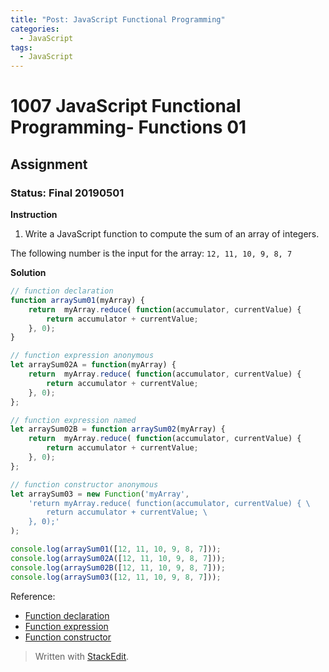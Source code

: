 ```yaml
---
title: "Post: JavaScript Functional Programming"
categories:
  - JavaScript
tags:
  - JavaScript
---
```


# 1007 JavaScript Functional Programming- Functions 01
## Assignment
### Status: Final 20190501

**Instruction**
 1. Write a JavaScript function to compute the sum of an array of integers.

The following number is the input for the array: `12, 11, 10, 9, 8, 7`

**Solution**

```JavaScript
// function declaration
function arraySum01(myArray) {
	return  myArray.reduce( function(accumulator, currentValue) {
		return accumulator + currentValue;
	}, 0);
}

// function expression anonymous
let arraySum02A = function(myArray) {
	return  myArray.reduce( function(accumulator, currentValue) {
		return accumulator + currentValue;
	}, 0);
};

// function expression named
let arraySum02B = function arraySum02(myArray) {
	return  myArray.reduce( function(accumulator, currentValue) {
		return accumulator + currentValue;
	}, 0);
};

// function constructor anonymous
let arraySum03 = new Function('myArray',
	'return myArray.reduce( function(accumulator, currentValue) { \
		return accumulator + currentValue; \
	}, 0);'
);

console.log(arraySum01([12, 11, 10, 9, 8, 7]));
console.log(arraySum02A([12, 11, 10, 9, 8, 7]));
console.log(arraySum02B([12, 11, 10, 9, 8, 7]));
console.log(arraySum03([12, 11, 10, 9, 8, 7]));
```

Reference:
- [Function declaration](https://developer.mozilla.org/en-US/docs/Web/JavaScript/Reference/Statements/function)
- [Function expression](https://developer.mozilla.org/en-US/docs/Web/JavaScript/Reference/Operators/function)
- [Function constructor](https://developer.mozilla.org/en-US/docs/Web/JavaScript/Reference/Global_Objects/Function)

> Written with [StackEdit](https://stackedit.io/).
